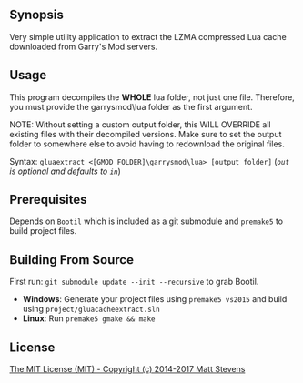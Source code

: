 ## Synopsis

Very simple utility application to extract the LZMA compressed Lua cache downloaded from Garry's Mod servers.

## Usage

This program decompiles the **WHOLE** lua folder, not just one file.
Therefore, you must provide the garrysmod\lua folder as the first argument.

NOTE: Without setting a custom output folder, this WILL OVERRIDE all existing files with their decompiled versions.
Make sure to set the output folder to somewhere else to avoid having to redownload the original files.

Syntax: `gluaextract <[GMOD FOLDER]\garrysmod\lua> [output folder]` (*`out` is optional and defaults to `in`*)

## Prerequisites

Depends on `Bootil` which is included as a git submodule and `premake5` to build project files.

## Building From Source

First run: `git submodule update --init --recursive` to grab Bootil.

* **Windows**: Generate your project files using `premake5 vs2015` and build using `project/gluacacheextract.sln`
* **Linux**: Run `premake5 gmake && make`

## License

[The MIT License (MIT) - Copyright (c) 2014-2017 Matt Stevens](LICENSE)
